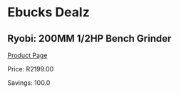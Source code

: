 
# Ebucks Dealz
## Ryobi: 200MM 1/2HP Bench Grinder
[Product Page](https://www.ebucks.com/web/shop/productSelected.do?prodId=1153513739&catId=363410833)

Price: R2199.00

Savings: 100.0


	
